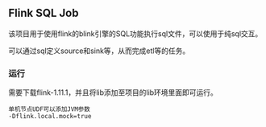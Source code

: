 Flink SQL Job
----------------
该项目用于使用flink的blink引擎的SQL功能执行sql文件，可以使用于纯sql交互。

可以通过sql定义source和sink等，从而完成etl等的任务。


### 运行
需要下载flink-1.11.1，并且将lib添加至项目的lib环境里面即可运行。

```
单机节点UDF可以添加JVM参数
-Dflink.local.mock=true
```